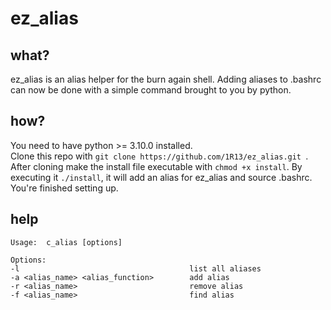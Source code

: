 # ez_alias

## what?

ez_alias is an alias helper for the burn again shell.
Adding aliases to .bashrc can now be done with a simple command
brought to you by python.

## how?

You need to have python >= 3.10.0 installed.\
Clone this repo with ```git clone https://github.com/1R13/ez_alias.git ```.
After cloning make the install file executable with ```chmod +x install```.
By executing it ```./install```, it will add an alias for ez_alias and source .bashrc.\
You're finished setting up.

## help

	Usage:  c_alias [options]
		
	Options:
	-l                                      list all aliases
	-a <alias_name> <alias_function>        add alias
	-r <alias_name>                         remove alias
	-f <alias_name>                         find alias
